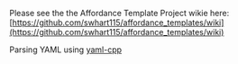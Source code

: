 Please see the the Affordance Template Project wikie here: [https://github.com/swhart115/affordance_templates/wiki](https://github.com/swhart115/affordance_templates/wiki)


Parsing YAML using [yaml-cpp](https://github.com/jbeder/yaml-cpp)